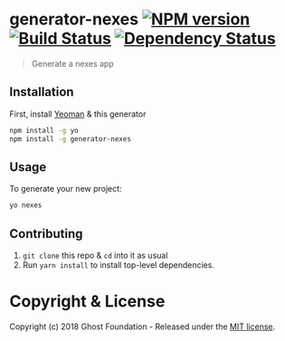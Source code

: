 # generator-nexes [![NPM version][npm-image]][npm-url] [![Build Status][travis-image]][travis-url] [![Dependency Status][daviddm-image]][daviddm-url]
> Generate a nexes app

## Installation

First, install [Yeoman](http://yeoman.io) & this generator

```bash
npm install -g yo
npm install -g generator-nexes
```

## Usage

To generate your new project:

```bash
yo nexes
```

## Contributing
1. `git clone` this repo & `cd` into it as usual
2. Run `yarn install` to install top-level dependencies.

# Copyright & License

Copyright (c) 2018 Ghost Foundation - Released under the [MIT license](LICENSE).

[npm-image]: https://badge.fury.io/js/generator-nexes.svg
[npm-url]: https://npmjs.org/package/generator-nexes
[travis-image]: https://travis-ci.org/nexesjs/generator-nexes.svg?branch=master
[travis-url]: https://travis-ci.org/nexesjs/generator-nexes
[daviddm-image]: https://david-dm.org/nexesjs/generator-nexes.svg?theme=shields.io
[daviddm-url]: https://david-dm.org/nexesjs/generator-nexes
